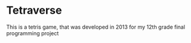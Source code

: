 # Tetraverse
This is a tetris game, that was developed in 2013 for my 12th grade final programming project
